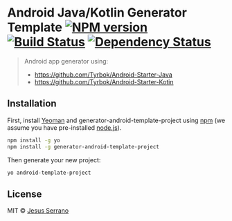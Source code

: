 # Android Java/Kotlin Generator Template [![NPM version][npm-image]][npm-url] [![Build Status][travis-image]][travis-url] [![Dependency Status][daviddm-image]][daviddm-url] 
<!-- [![Coverage percentage][coveralls-image]][coveralls-url] -->
> Android app generator using: 
> 
> * https://github.com/Tyrbok/Android-Starter-Java
> * https://github.com/Tyrbok/Android-Starter-Kotin

## Installation

First, install [Yeoman](http://yeoman.io) and generator-android-template-project using [npm](https://www.npmjs.com/) (we assume you have pre-installed [node.js](https://nodejs.org/)).

```bash
npm install -g yo
npm install -g generator-android-template-project
```

Then generate your new project:

```bash
yo android-template-project
```

## License

MIT © [Jesus Serrano]()

[npm-image]: https://badge.fury.io/js/generator-android-template-project.svg
[npm-url]: https://npmjs.org/package/generator-android-template-project
[travis-image]: https://travis-ci.org/Tyrbok/generator-android-template-project.svg?branch=master
[travis-url]: https://travis-ci.org/Tyrbok/generator-android-template-project
[daviddm-image]: https://david-dm.org/Tyrbok/generator-android-template-project.svg?theme=shields.io
[daviddm-url]: https://david-dm.org/Tyrbok/generator-android-template-project
[coveralls-image]: https://coveralls.io/repos/Tyrbok/generator-android-template-project/badge.svg
[coveralls-url]: https://coveralls.io/r/Tyrbok/generator-android-template-project
